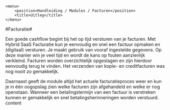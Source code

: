 <properties>
	<page>
		<title>Factureren</title>
	
	<menu>
		<position>Handleiding / Modules / Facturen</position>
		<title>Uitleg</title>
	</menu>
</properties>

#Facturatie#

<description>Een goede cashflow begint bij het op tijd versturen van je facturen. Met Hybrid SaaS Facturatie kun je eenvoudig en snel een factuur opmaken en (digitaal) versturen. Je maakt gebruik van vooraf ingestelde gegevens. Op deze manier win je veel tijd en wordt de kans op fouten aanzienlijk verkleind. Facturen worden overzichtelijk opgeslagen en zijn hierdoor eenvoudig terug te vinden. Het verzenden van kopie- en creditfacturen was nog nooit zo gemakkelijk.




Daarnaast geeft de module altijd het actuele facturatieproces weer en kun je in één oogopslag zien welke facturen zijn afgehandeld en welke er nog openstaan. Wanneer een betalingstermijn van een factuur is verstreken kunnen er gemakkelijk en snel betalingsherinneringen worden verstuurd.
</description>
content
